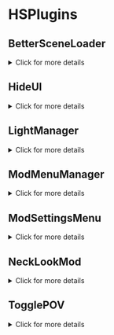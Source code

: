 # HSPlugins

## BetterSceneLoader
<details>
  <summary>Click for more details</summary>
  Faster to use scene loader for Studio Neo.
</details>

## HideUI
<details>
  <summary>Click for more details</summary>
  Hide all the UI with one click. Customize to add more menus to hide.
</details>

## LightManager
<details>
  <summary>Click for more details</summary>
  Currently only use is making spotlights track characters.
</details>

## ModMenuManager
<details>
  <summary>Click for more details</summary>
  A menu to manage all other mod menus.
</details>

## ModSettingsMenu
<details>
  <summary>Click for more details</summary>
  A settings menu for mods.
</details>

## NeckLookMod
<details>
  <summary>Click for more details</summary>
  Currently only use is making spotlights track characters
</details>

## TogglePOV
<details>
  <summary>Click for more details</summary>
  The original and the best POV mod for Honey Select. Core code not written by me.
</details>

